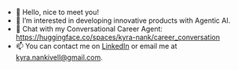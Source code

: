 - 👋 Hello, nice to meet you!
- 👀 I’m interested in developing innovative products with Agentic AI.
- 🤖 Chat with my Conversational Career Agent: https://huggingface.co/spaces/kyra-nank/career_conversation
- 📫 You can contact me on [LinkedIn](https://www.linkedin.com/in/kyranank/) or email me at kyra.nankivell@gmail.com.

<!---
kyra-nank/kyra-nank is a ✨ special ✨ repository because its `README.md` (this file) appears on your GitHub profile.
You can click the Preview link to take a look at your changes.
--->
